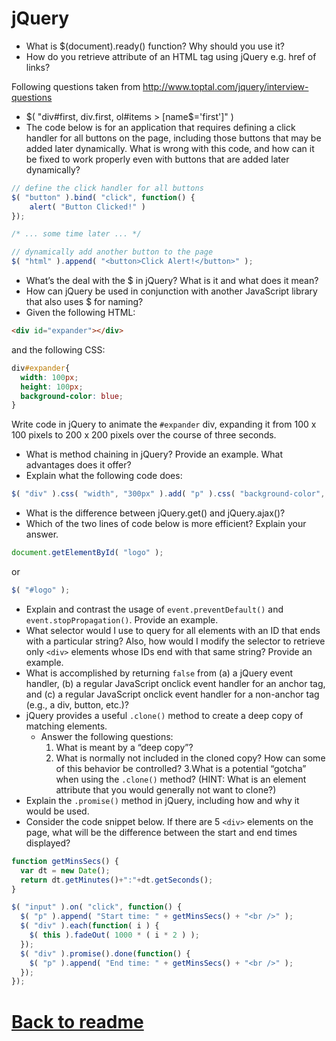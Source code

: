 # jQuery

- What is $(document).ready() function? Why should you use it? 
- How do you retrieve attribute of an HTML tag using jQuery e.g. href of links?

Following questions taken from http://www.toptal.com/jquery/interview-questions
- $( "div#first, div.first, ol#items > [name$='first']" )
- The code below is for an application that requires defining a click handler for all buttons on the page, including those buttons that may be added later dynamically. What is wrong with this code, and how can it be fixed to work properly even with buttons that are added later dynamically?
```js
// define the click handler for all buttons
$( "button" ).bind( "click", function() {
    alert( "Button Clicked!" )
});

/* ... some time later ... */

// dynamically add another button to the page
$( "html" ).append( "<button>Click Alert!</button>" );
```

- What’s the deal with the $ in jQuery? What is it and what does it mean?
- How can jQuery be used in conjunction with another JavaScript library that also uses $ for naming?
- Given the following HTML:
```html
<div id="expander"></div>
```
and the following CSS:
```css
div#expander{
  width: 100px;
  height: 100px;
  background-color: blue;
}
```
Write code in jQuery to animate the `#expander` div, expanding it from 100 x 100 pixels to 200 x 200 pixels over the course of three seconds.

- What is method chaining in jQuery? Provide an example. What advantages does it offer?
- Explain what the following code does:
```js
$( "div" ).css( "width", "300px" ).add( "p" ).css( "background-color", "blue" );
```

- What is the difference between jQuery.get() and jQuery.ajax()?
- Which of the two lines of code below is more efficient? Explain your answer.
```js
document.getElementById( "logo" );
```
or
```js
$( "#logo" );
```

- Explain and contrast the usage of `event.preventDefault()` and `event.stopPropagation()`. Provide an example.
- What selector would I use to query for all elements with an ID that ends with a particular string? Also, how would I modify the selector to retrieve only `<div>` elements whose IDs end with that same string? Provide an example.
- What is accomplished by returning `false` from (a) a jQuery event handler, (b) a regular JavaScript onclick event handler for an anchor tag, and (c) a regular JavaScript onclick event handler for a non-anchor tag (e.g., a div, button, etc.)?
- jQuery provides a useful `.clone()` method to create a deep copy of matching elements.
	- Answer the following questions:
		1. What is meant by a “deep copy”?
		2. What is normally not included in the cloned copy? How can some of this behavior be controlled?
		3.What is a potential “gotcha” when using the `.clone()` method? (HINT: What is an element attribute that you would generally not want to clone?)
- Explain the `.promise()` method in jQuery, including how and why it would be used.
- Consider the code snippet below. If there are 5 `<div>` elements on the page, what will be the difference between the start and end times displayed?
```js
function getMinsSecs() {
  var dt = new Date();
  return dt.getMinutes()+":"+dt.getSeconds();
}

$( "input" ).on( "click", function() {
  $( "p" ).append( "Start time: " + getMinsSecs() + "<br />" );
  $( "div" ).each(function( i ) {
    $( this ).fadeOut( 1000 * ( i * 2 ) );
  });
  $( "div" ).promise().done(function() {
    $( "p" ).append( "End time: " + getMinsSecs() + "<br />" );
  });
});
```

# [Back to readme](../readme.md)